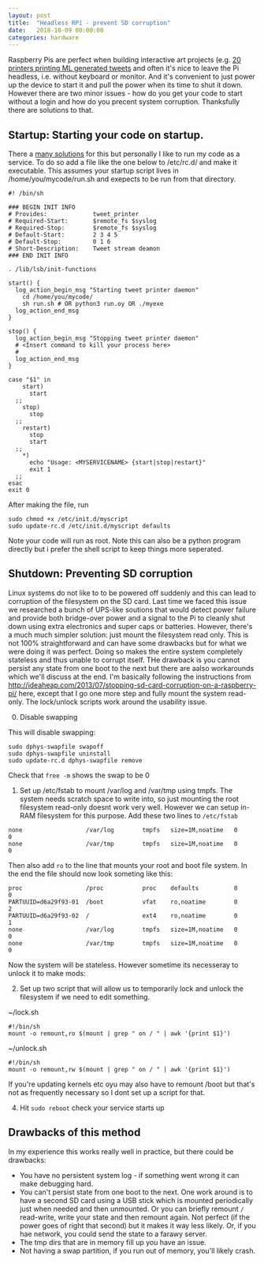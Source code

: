```yaml
---
layout: post
title:  "Headless RPi - prevent SD corruption"
date:   2018-10-09 00:00:00
categories: hardware 
---
```


Raspberry Pis are perfect when building interactive art projects (e.g. [20 printers printing ML generated tweets](http://www.miketyka.com/?p=usandthem)
and often it's nice to leave the Pi headless, i.e. without keyboard or monitor. And it's convenient to just power up the device to start it and pull the power when its time to shut it down. However there are two minor issues - how do you get your code to start without a login and how do you precent system corruption. Thanksfully there are solutions to that. 

## Startup: Starting your code on startup.

There a [many solutions](https://www.dexterindustries.com/howto/run-a-program-on-your-raspberry-pi-at-startup/) for this 
but personally I like to run my code as a service. To do so add a file like the one below to /etc/rc.d/ and make it executable.
This assumes your startup script lives in /home/you/mycode/run.sh and exepects to be run from that directory.

```
#! /bin/sh

### BEGIN INIT INFO
# Provides:             tweet_printer
# Required-Start:       $remote_fs $syslog
# Required-Stop:        $remote_fs $syslog
# Default-Start:        2 3 4 5
# Default-Stop:         0 1 6
# Short-Description:    Tweet stream deamon
### END INIT INFO

. /lib/lsb/init-functions

start() {
  log_action_begin_msg "Starting tweet printer daemon"
	cd /home/you/mycode/
	sh run.sh # OR python3 run.oy OR ./myexe 
  log_action_end_msg
}

stop() {
  log_action_begin_msg "Stopping tweet printer daemon"
  # <Insert command to kill your process here>
  #
  log_action_end_msg
}

case "$1" in
    start)
      start
  ;;
    stop)
      stop
  ;;
    restart)
      stop
      start
  ;;
    *)
      echo "Usage: <MYSERVICENAME> {start|stop|restart}"
      exit 1
  ;;
esac
exit 0
```
After making the file, run 

```
sudo chmod +x /etc/init.d/myscript 
sudo update-rc.d /etc/init.d/myscript defaults
```

Note your code will run as root.  Note this can also be a python program directly but i prefer the shell script to keep things more seperated.


## Shutdown: Preventing SD corruption

Linux systems do not like to to be powered off suddenly and this can lead to corruption of the filesystem on the SD card. 
Last time we faced this issue we researched a bunch of UPS-like soutions that would detect power failure and provide both bridge-over 
power and a signal to the Pi to cleanly shut down using extra electronics and super caps or batteries. 
However, there's a much much simpler solution: just mount
the filesystem read only. This is not 100% straightforward and can have some drawbacks but for what we were doing it was perfect.
Doing so makes the entire system completely stateless and thus unable to corrupt itself. THe drawback is you cannot persist any state from one boot to the next but there are aalso workarounds which we'll discuss at the end. 
I'm basically following the instructions from <http://ideaheap.com/2013/07/stopping-sd-card-corruption-on-a-raspberry-pi/> here, except that
I go one more step and fully mount the system read-only. The lock/unlock scripts work around the usability issue.

0) Disable swapping

This will disable swapping: 

```
sudo dphys-swapfile swapoff
sudo dphys-swapfile uninstall
sudo update-rc.d dphys-swapfile remove

```

Check that ```free -m``` shows the swap to be 0 

1) Set up /etc/fstab to mount /var/log and /var/tmp using tmpfs.
The system needs scratch space to write into, so just mounting the root filesystem read-only doesnt work very well.
However we can setup in-RAM filesystem for this purpose.
Add these two lines to ```/etc/fstab```

```
none                  /var/log        tmpfs   size=1M,noatime   0       0
none                  /var/tmp        tmpfs   size=1M,noatime   0       0
```

Then also add ```ro``` to the line that mounts your root and boot file system. In the end the file should now look someting like this:

```
proc                  /proc           proc    defaults          0       0
PARTUUID=d6a29f93-01  /boot           vfat    ro,noatime        0       2
PARTUUID=d6a29f93-02  /               ext4    ro,noatime        0       1
none                  /var/log        tmpfs   size=1M,noatime   0       0
none                  /var/tmp        tmpfs   size=1M,noatime   0       0
```

Now the system will be stateless. However sometime its necesseray to unlock it to make mods:

2) Set up two script that will allow us to temporarily lock and unlock the filesystem if we need to edit something.

~/lock.sh
```
#!/bin/sh
mount -o remount,ro $(mount | grep " on / " | awk '{print $1}')
```

~/unlock.sh
```
#!/bin/sh
mount -o remount,rw $(mount | grep " on / " | awk '{print $1}')
```

If you're updating kernels etc oyu may also have to remount /boot but that's not as frequently necessary so I dont set up a script for that.

4) Hit ```sudo reboot```  check your service starts up

## Drawbacks of this method
In my experience this works really well in practice, but there could be drawbacks:

  * You have no persistent system log - if something went wrong it can make debugging hard.
  * You can't persist state from one boot to the next. One work around is to have a second SD card using a 
    USB stick which is mounted periodically just when needed and then unmounted. Or you can briefly remount ```/``` read-write, write your state and then remount again.
    Not perfect (if the power goes of right that second) but it makes it way less likely. Or, if you hae network, you could send the state to a farawy server.
  * The tmp dirs that are in memory fill up you have an issue.  
  * Not having a swap partition, if you run out of memory, you'll likely crash.


